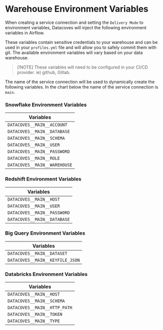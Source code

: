 # Warehouse Environment Variables

When creating a service connection and setting the `Delivery Mode` to environment variables, Datacoves will inject the following environment variables in Airflow. 

These variables contain sensitive credentials to your warehouse and can be used in your `profiles.yml` file and will allow you to safely commit them with git. The available environment variables will vary based on your data warehouse.


>[!NOTE] These variables will need to be configured in your CI/CD provider. ie) github, Gitlab.

The name of the service connection will be used to dynamically create the following variables. In the chart below the name of the service connection is `main`.

### Snowflake Environment Variables
| Variables                        |
|----------------------------------|
| `DATACOVES__MAIN__ACCOUNT`       |
| `DATACOVES__MAIN__DATABASE`      |
| `DATACOVES__MAIN__SCHEMA`        |
| `DATACOVES__MAIN__USER`          |
| `DATACOVES__MAIN__PASSWORD`      |
| `DATACOVES__MAIN__ROLE`          |
| `DATACOVES__MAIN__WAREHOUSE`     |

### Redshift Environment Variables
| Variables                        |
|----------------------------------|
| `DATACOVES__MAIN__HOST`          |
| `DATACOVES__MAIN__USER`          |
| `DATACOVES__MAIN__PASSWORD`      |
| `DATACOVES__MAIN__DATABASE`      |

### Big Query Environment Variables
| Variables                        |
|----------------------------------|
| `DATACOVES__MAIN__DATASET`       |
| `DATACOVES__MAIN__KEYFILE_JSON`  |

### Databricks Environment Variables
| Variables                        |
|----------------------------------|
| `DATACOVES__MAIN__HOST`          |
| `DATACOVES__MAIN__SCHEMA`        |
| `DATACOVES__MAIN__HTTP_PATH`     |
| `DATACOVES__MAIN__TOKEN`         |
| `DATACOVES__MAIN__TYPE`          |


